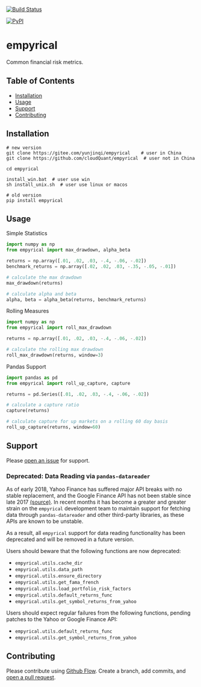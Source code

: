 [![Build Status](https://travis-ci.org/quantopian/empyrical.svg?branch=master)](https://travis-ci.org/quantopian/empyrical)

[![PyPI](https://img.shields.io/pypi/v/empyrical?color=%234ec726&style=flat-square)](https://pypi.org/project/empyrical/)

# empyrical

Common financial risk metrics.

## Table of Contents

- [Installation](#installation)
- [Usage](#usage)
- [Support](#support)
- [Contributing](#contributing)


## Installation
```
# new version
git clone https://gitee.com/yunjinqi/empyrical    # user in China
git clone https://github.com/cloudQuant/empyrical  # user not in China

cd empyrical

install_win.bat  # user use win
sh install_unix.sh  # user use linux or macos

# old version
pip install empyrical
```

## Usage

Simple Statistics
```python
import numpy as np
from empyrical import max_drawdown, alpha_beta

returns = np.array([.01, .02, .03, -.4, -.06, -.02])
benchmark_returns = np.array([.02, .02, .03, -.35, -.05, -.01])

# calculate the max drawdown
max_drawdown(returns)

# calculate alpha and beta
alpha, beta = alpha_beta(returns, benchmark_returns)

```

Rolling Measures
```python
import numpy as np
from empyrical import roll_max_drawdown

returns = np.array([.01, .02, .03, -.4, -.06, -.02])

# calculate the rolling max drawdown
roll_max_drawdown(returns, window=3)

```

Pandas Support
```python
import pandas as pd
from empyrical import roll_up_capture, capture

returns = pd.Series([.01, .02, .03, -.4, -.06, -.02])

# calculate a capture ratio
capture(returns)

# calculate capture for up markets on a rolling 60 day basis
roll_up_capture(returns, window=60)
```

## Support

Please [open an issue](https://github.com/quantopian/empyrical/issues/new) for support.

### Deprecated: Data Reading via `pandas-datareader`

As of early 2018, Yahoo Finance has suffered major API breaks with no stable
replacement, and the Google Finance API has not been stable since late 2017
[(source)](https://github.com/pydata/pandas-datareader/blob/da18fbd7621d473828d7fa81dfa5e0f9516b6793/README.rst).
In recent months it has become a greater and greater strain on the `empyrical`
development team to maintain support for fetching data through
`pandas-datareader` and other third-party libraries, as these APIs are known to
be unstable.

As a result, all `empyrical` support for data reading functionality has been
deprecated and will be removed in a future version.

Users should beware that the following functions are now deprecated:

- `empyrical.utils.cache_dir`
- `empyrical.utils.data_path`
- `empyrical.utils.ensure_directory`
- `empyrical.utils.get_fama_french`
- `empyrical.utils.load_portfolio_risk_factors`
- `empyrical.utils.default_returns_func`
- `empyrical.utils.get_symbol_returns_from_yahoo`

Users should expect regular failures from the following functions, pending
patches to the Yahoo or Google Finance API:

- `empyrical.utils.default_returns_func`
- `empyrical.utils.get_symbol_returns_from_yahoo`

## Contributing

Please contribute using [Github Flow](https://guides.github.com/introduction/flow/). Create a branch, add commits, and [open a pull request](https://github.com/quantopian/empyrical/compare/).


